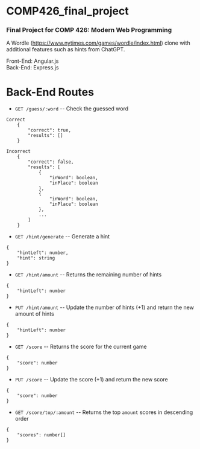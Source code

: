 # COMP426_final_project
### Final Project for COMP 426: Modern Web Programming
A Wordle (https://www.nytimes.com/games/wordle/index.html) clone with additional features such as hints from ChatGPT.

Front-End: Angular.js\
Back-End: Express.js


# Back-End Routes

- `GET /guess/:word` -- Check the guessed word
```
Correct
	{
		"correct": true, 
		"results": []
	}
	
Incorrect
	{
		"correct": false,
		"results": [
			{
				"inWord": boolean,
				"inPlace": boolean
			},
			{
				"inWord": boolean,
				"inPlace": boolean
			}, 
			...
		]
	}
```

- `GET /hint/generate` -- Generate a hint
```
{
	"hintLeft": number,
	"hint": string
}
```

- `GET /hint/amount` -- Returns the remaining number of hints
```
{
	"hintLeft": number
}
```

- `PUT /hint/amount` -- Update the number of hints (+1) and return the new amount of hints
```
{
	"hintLeft": number
}
```

- `GET /score` -- Returns the score for the current game
```
{
	"score": number
}
```

- `PUT /score` -- Update the score (+1) and return the new score
```
{
	"score": number
}
```

- `GET /score/top/:amount` -- Returns the top `amount` scores in descending order
```
{
	"scores": number[]
}
```
